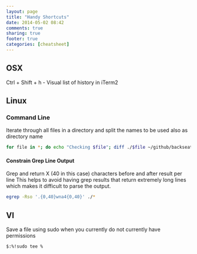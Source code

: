 ```yaml
---
layout: page
title: "Handy Shortcuts"
date: 2014-05-02 08:42
comments: true
sharing: true
footer: true
categories: [cheatsheet]
---
```


## OSX
Ctrl + Shift + h - Visual list of history in iTerm2

## Linux

### Command Line
Iterate through all files in a directory and split the names to be used also as directory name
```bash
for file in *; do echo "Checking $file"; diff ./$file ~/github/backseat/widgets/$(echo ${file//.*/ })/$file; done
```

#### Constrain Grep Line Output
Grep and return X (40 in this case) characters before and after result per line
This helps to avoid having grep results that return extremely long lines which makes it difficult to parse the output.
```bash
egrep -Rso '.{0,40}wna4{0,40}' ./*
```

## VI
Save a file using sudo when you currently do not currently have permissions
```bash
$:%!sudo tee %
```
